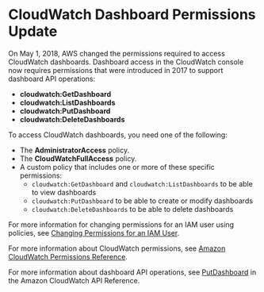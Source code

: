 # CloudWatch Dashboard Permissions Update<a name="dashboard-permissions-update"></a>

On May 1, 2018, AWS changed the permissions required to access CloudWatch dashboards\. Dashboard access in the CloudWatch console now requires permissions that were introduced in 2017 to support dashboard API operations:
+ **cloudwatch:GetDashboard**
+ **cloudwatch:ListDashboards**
+ **cloudwatch:PutDashboard**
+ **cloudwatch:DeleteDashboards**

To access CloudWatch dashboards, you need one of the following:
+ The **AdministratorAccess** policy\.
+ The **CloudWatchFullAccess** policy\.
+ A custom policy that includes one or more of these specific permissions:
  + `cloudwatch:GetDashboard` and `cloudwatch:ListDashboards` to be able to view dashboards
  + `cloudwatch:PutDashboard` to be able to create or modify dashboards
  + `cloudwatch:DeleteDashboards` to be able to delete dashboards

For more information for changing permissions for an IAM user using policies, see [Changing Permissions for an IAM User](https://docs.aws.amazon.com/IAM/latest/UserGuide/id_users_change-permissions.html)\.

For more information about CloudWatch permissions, see [Amazon CloudWatch Permissions Reference](permissions-reference-cw.md)\.

For more information about dashboard API operations, see [PutDashboard](https://docs.aws.amazon.com/AmazonCloudWatch/latest/APIReference/API_PutDashboard.html) in the Amazon CloudWatch API Reference\.